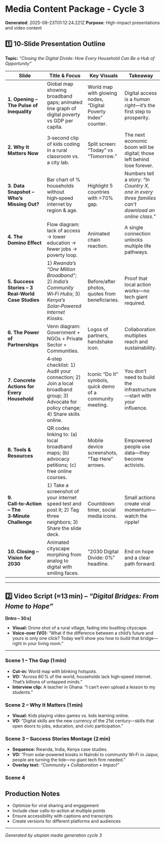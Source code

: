 # Media Content Package - Cycle 3

**Generated**: 2025-08-23T01:12:24.221Z
**Purpose**: High-impact presentations and video content

## 1️⃣ 10‑Slide Presentation Outline  
**Topic:** *“Closing the Digital Divide: How Every Household Can Be a Hub of Opportunity”*  

| Slide | Title & Focus | Key Visuals | Takeaway |
|-------|---------------|-------------|----------|
| **1. Opening – The Pulse of Inequality** | Global map showing broadband gaps; animated line graph of digital poverty vs GDP per capita. | World map with glowing nodes, “Digital Poverty Index” counter. | Digital access is a *human right*—it’s the first step to prosperity. |
| **2. Why It Matters Now** | 3‑second clip of kids coding in a rural classroom vs. a city lab. | Split screen: “Today” vs “Tomorrow.” | The next economic boom will be digital; those left behind lose forever. |
| **3. Data Snapshot – Who’s Missing Out?** | Bar chart of % households without high‑speed internet by region & age. | Highlight 5 countries with >70% gap. | Numbers tell a story: *“In Country X, one in every three families can’t download an online class.”* |
| **4. The Domino Effect** | Flow diagram: lack of access → lower education → fewer jobs → poverty loop. | Animated chain reaction. | A single connection unlocks multiple life pathways. |
| **5. Success Stories – 3 Real‑World Case Studies** | 1) *Rwanda’s “One Million Broadband”*; 2) *India’s Community Wi‑Fi Hubs*; 3) *Kenya’s Solar‑Powered Internet Kiosks*. | Before/after photos, quotes from beneficiaries. | Proof that local action works—no tech giant required. |
| **6. The Power of Partnerships** | Venn diagram: Government + NGOs + Private Sector + Communities. | Logos of partners, handshake icon. | Collaboration multiplies reach and sustainability. |
| **7. Concrete Actions for Every Household** | 4‑step checklist: 1) Audit your connection; 2) Join a local broadband group; 3) Advocate for policy change; 4) Share skills online. | Iconic “Do It” symbols, quick demo of a community meeting. | You don’t need to build the infrastructure—start with *your* influence. |
| **8. Tools & Resources** | QR codes linking to: (a) local broadband maps; (b) advocacy petitions; (c) free online courses. | Mobile device screenshots, “Tap Here” arrows. | Empowered people use data—they become activists. |
| **9. Call‑to‑Action – The 3‑Minute Challenge** | 1) Take a screenshot of your internet speed test and post it; 2) Tag three neighbors; 3) Share the slide deck. | Countdown timer, social media icons. | Small actions create viral momentum—watch the ripple! |
| **10. Closing – Vision for 2030** | Animated cityscape morphing from analog to digital with smiling faces. | “2030 Digital Divide: 0%” headline. | End on hope and a clear path forward. |

---

## 2️⃣ Video Script (≈13 min) – *“Digital Bridges: From Home to Hope”*  

**[Intro – 30 s]**  
- **Visual:** Drone shot of a rural village, fading into bustling cityscape.  
- **Voice‑over (VO):** “What if the difference between a child’s future and yours is only one click? Today we’ll show you how to build that bridge—right in your living room.”

---

### Scene 1 – The Gap (1 min)  
- **Cut‑in:** World map with blinking hotspots.  
- **VO:** “Across 60 % of the world, households lack high‑speed internet. That’s billions of untapped minds.”  
- **Interview clip:** A teacher in Ghana: “I can’t even upload a lesson to my students.”  

### Scene 2 – Why It Matters (1 min)  
- **Visual:** Kids playing video games vs. kids learning online.  
- **VO:** “Digital skills are the new currency of the 21st century—skills that open doors to jobs, education, and civic participation.”  

### Scene 3 – Success Stories Montage (2 min)  
- **Sequence:** Rwanda, India, Kenya case studies.  
- **VO:** “From solar‑powered kiosks in Nairobi to community Wi‑Fi in Jaipur, people are turning the tide—no giant tech firm needed.”  
- **Overlay text:** *“Community • Collaboration • Impact”*  

### Scene 4

## Production Notes
- Optimize for viral sharing and engagement
- Include clear calls-to-action at multiple points
- Ensure accessibility with captions and transcripts
- Create versions for different platforms and audiences

---
*Generated by utopian media generation cycle 3*
